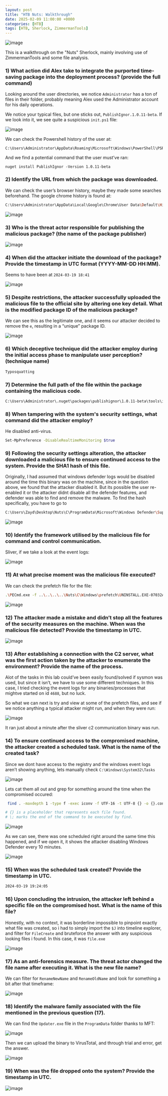 ```yaml
---
layout: post
title: "HTB Nuts: Walkthrough"
date: 2025-02-09 11:00:00 +0000
categories: [HTB]
tags: [HTB, Sherlock, ZimmermanTools]
---
```


![image](https://github.com/user-attachments/assets/53d2b603-d307-461c-b17b-b54326b06520)

This is a walkthrough on the "Nuts" Sherlock, mainly involving use of ZimmermanTools and some file analysis.

### 1) What action did Alex take to integrate the purported time-saving package into the deployment process? (provide the full command)

Looking around the user directories, we notice `Administrator` has a ton of files in their folder, probably meaning Alex used the Administrator account for his daily operations.

We notice your typical files, but one sticks out, `PublishIgnor.1.0.11-beta`. If we look into it, we see quite a suspicious `init.ps1` file:

![image](https://github.com/user-attachments/assets/5c4794e7-7957-4ed2-86bd-a1ce252a7298)

We can check the Powershell history of the user at:

```
C:\Users\Administrator\AppData\Roaming\Microsoft\Windows\PowerShell\PSReadline\ConsoleHost_history.txt
```

And we find a potential command that the user must’ve ran:
```
nuget install PublishIgnor -Version 1.0.11-beta
```
### 2) **Identify the URL from which the package was downloaded.**

We can check the user’s browser history, maybe they made some searches beforehand. The google chrome history is found at:

```bash
C:\Users\Administrator\AppData\Local\Google\Chrome\User Data\Default\History
```

![image](https://github.com/user-attachments/assets/cf86c01f-e36a-4fd7-83ce-80bc6d284bdf)

### 3) **Who is the threat actor responsible for publishing the malicious package? (the name of the package publisher)**

![image](https://github.com/user-attachments/assets/aa1384ba-4247-4df3-9227-ff305b21e42c)


### 4) **When did the attacker initiate the download of the package? Provide the timestamp in UTC format (YYYY-MM-DD HH:MM).**

Seems to have been at `2024-03-19 18:41`

![image](https://github.com/user-attachments/assets/4994c601-1ff3-44a5-9bea-98e60258033a)


### 5) **Despite restrictions, the attacker successfully uploaded the malicious file to the official site by altering one key detail. What is the modified package ID of the malicious package?**

We can see this as the legitimate one, and it seems our attacker decided to remove the `e`, resulting in a “unique” package ID.

![image](https://github.com/user-attachments/assets/ba425d05-9c19-4e69-bf42-e7a26af55148)


### 6) **Which deceptive technique did the attacker employ during the initial access phase to manipulate user perception? (technique name)**

```bash
Typosquatting
```

### 7) **Determine the full path of the file within the package containing the malicious code.**

```bash
C:\Users\Administrator\.nuget\packages\publishignor\1.0.11-beta\tools\init.ps1
```

### 8) **When tampering with the system's security settings, what command did the attacker employ?**

He disabled anti-virus.

```bash
Set-MpPreference -DisableRealtimeMonitoring $true
```

### 9) **Following the security settings alteration, the attacker downloaded a malicious file to ensure continued access to the system. Provide the SHA1 hash of this file.**

Originally, I had assumed that windows defender logs would be disabled around the time this binary was on the machine, since in the question above, we found that the attacker disabled it. But its possible the user re-enabled it or the attacker didnt disable all the defender features, and defender was able to find and remove the malware. To find the hash specifically, you have to go to 

```bash
C:\Users\Zayd\Desktop\Nuts\C\ProgramData\Microsoft\Windows Defender\Support\MPLog.log
```

![image](https://github.com/user-attachments/assets/c3ea4f15-f563-4cd4-96a7-6bc77366a90d)


### 10) **Identify the framework utilised by the malicious file for command and control communication.**

Sliver, if we take a look at the event logs:

![image](https://github.com/user-attachments/assets/4b9fad0c-a03b-4e1a-9a68-fd27f1ba25b0)


### 11) **At what precise moment was the malicious file executed?**

We can check the prefetch file for the file:

```bash
.\PECmd.exe -f ..\..\..\..\Nuts\C\Windows\prefetch\UNINSTALL.EXE-07032A62.pf
```
![image](https://github.com/user-attachments/assets/c84f6069-8b45-4880-80b4-b4825b17e5e2)

### 12) **The attacker made a mistake and didn’t stop all the features of the security measures on the machine. When was the malicious file detected? Provide the timestamp in UTC.**

![image](https://github.com/user-attachments/assets/2d637fca-35e9-460c-9ee4-229e1eb625de)


### 13) **After establishing a connection with the C2 server, what was the first action taken by the attacker to enumerate the environment? Provide the name of the process.**

Alot of the tasks in this lab could’ve been easily found/solved if sysmon was used, but since it isn’t, we have to use some different techniques. In this case, I tried checking the event logs for any binaries/processes that mightve started on id `4688`, but no luck.

So what we can next is try and view at some of the prefetch files, and see if we notice anything a typical attacker might run, and when they were run:

![image](https://github.com/user-attachments/assets/28998741-3d9c-4a3c-bc9b-0ec311e22ddd)

It ran just about a minute after the sliver c2 communication binary was run.

### 14) **To ensure continued access to the compromised machine, the attacker created a scheduled task. What is the name of the created task?**

Since we dont have access to the registry and the windows event logs aren’t showing anything, lets manually check `C:\Windows\System32\Tasks` 

![image](https://github.com/user-attachments/assets/6657a4a4-0211-48f0-9c64-3bbf9408b05b)

Lets cat them all out and grep for something around the time when the compromised occured:

```bash
 find . -maxdepth 1 -type f -exec iconv -f UTF-16 -t UTF-8 {} -o {}.converted \;

# {} is a placeholder that represents each file found.
# \; marks the end of the command to be executed by find.
```

![image](https://github.com/user-attachments/assets/cb309bec-d1b7-4ce8-9acd-ba91b1bf3a88)


As we can see, there was one scheduled right around the same time this happened, and if we open it, it shows the attacker disabling Windows Defender every 10 minutes.

![image](https://github.com/user-attachments/assets/1cdfae17-fb52-4d27-b1cc-3eecf4579ba6)


### 15) **When was the scheduled task created? Provide the timestamp in UTC.**

```bash
2024-03-19 19:24:05
```

### 16) **Upon concluding the intrusion, the attacker left behind a specific file on the compromised host. What is the name of this file?**

Honestly, with no context, it was borderline impossible to pinpoint exactly what file was created, so i had to simply import the `$J` into timeline explorer, and filter for `FileCreate` and bruteforce the answer with any suspicious looking files i found. In this case, it was `file.exe`

![image](https://github.com/user-attachments/assets/f325aa90-997f-4d69-8fd7-89c54787f65b)

### 17) **As an anti-forensics measure. The threat actor changed the file name after executing it. What is the new file name?**

We can filter for `RenameNewName` and `RenameOldName` and look for something a bit after that timeframe:

![image](https://github.com/user-attachments/assets/d4356791-c313-4fb8-8654-4a9c1a07e831)

### 18) **Identify the malware family associated with the file mentioned in the previous question (17).**

We can find the `Updater.exe` file in the `ProgramData` folder thanks to MFT:

![image](https://github.com/user-attachments/assets/b9012e3e-1574-4e8f-8220-ca71fb273705)

Then we can upload the binary to VirusTotal, and through trial and error, get the answer.

![image](https://github.com/user-attachments/assets/f004affd-f1a0-4056-ba68-c5d624ad2d1f)

### 19) **When was the file dropped onto the system? Provide the timestamp in UTC.**

![image](https://github.com/user-attachments/assets/2a9e2be4-0b3d-45b5-a0a7-ea86b4f86018)




